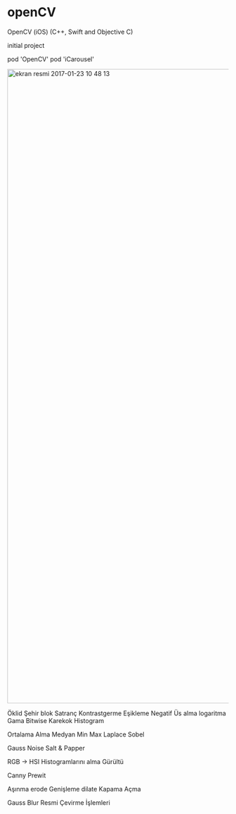 # openCV
OpenCV (iOS) (C++, Swift and Objective C)

initial project

pod 'OpenCV'
pod 'iCarousel'

<img width="1440" alt="ekran resmi 2017-01-23 10 48 13" src="https://cloud.githubusercontent.com/assets/25038063/22201483/769406b8-e16c-11e6-9a6a-704f76936af2.png">


Öklid
Şehir blok
Satranç
Kontrastgerme
Eşikleme
Negatif
Üs alma
logaritma
Gama
Bitwise
Karekok
Histogram


Ortalama Alma
Medyan Min Max
Laplace
Sobel


Gauss Noise
Salt & Papper


RGB -> HSI
Histogramlarını alma
Gürültü

Canny
Prewit

Aşınma erode
Genişleme dilate
Kapama 
Açma


Gauss Blur 
Resmi Çevirme İşlemleri
